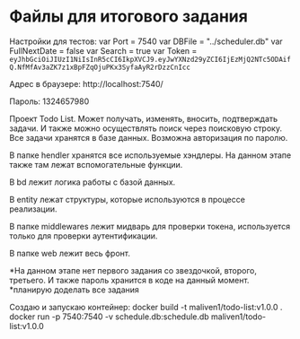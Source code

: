 # Файлы для итогового задания

Настройки для тестов:
var Port = 7540
var DBFile = "../scheduler.db"
var FullNextDate = false
var Search = true
var Token = `eyJhbGciOiJIUzI1NiIsInR5cCI6IkpXVCJ9.eyJwYXNzd29yZCI6IjEzMjQ2NTc5ODAifQ.NfMfAv3aZK7z1xBpFZqOjuPKx3SyfaAyR2rDzzCnIcc`

Адрес в браузере: http://localhost:7540/

Пароль: 1324657980

Проект Todo List. 
Может получать, изменять, вносить, подтверждать задачи. И также можно осуществлять поиск через поисковую строку.
Все задачи хранятся в базе данных.
Возможна авторизация по паролю.

В папке hendler хранятся все используемые хэндлеры. 
На данном этапе также там лежат вспомогательные функции.

В bd лежит логика работы с базой данных.

В entity лежат структуры, которые используются в процессе реализации.

В папке middlewares лежит мидварь для проверки токена, используется только для проверки аутентификации.

В папке web лежит весь фронт.

*На данном этапе нет первого задания со звездочкой, второго, третьего. И также пароль хранится в коде на данный момент.
*планирую доделать все задания

Создаю и запускаю контейнер: 
 docker build -t maliven1/todo-list:v1.0.0 .
 docker run -p 7540:7540 -v schedule.db:schedule.db maliven1/todo-list:v1.0.0 
